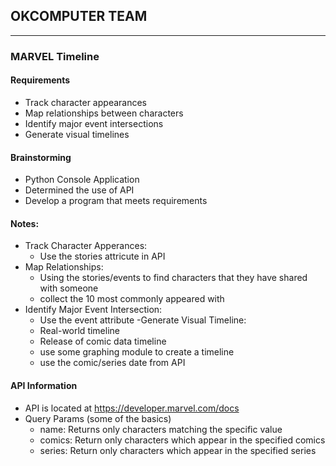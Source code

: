 ## OKCOMPUTER TEAM
---


### MARVEL Timeline
#### Requirements
- Track character appearances
- Map relationships between characters
- Identify major event intersections
- Generate visual timelines

#### Brainstorming
- Python Console Application
- Determined the use of API
- Develop a program that meets requirements

#### Notes: 
- Track Character Apperances: 
  - Use the stories attricute in API
- Map Relationships:
  - Using the stories/events to find characters that they have shared with someone 
  - collect the 10 most commonly appeared with 
- Identify Major Event Intersection:
  - Use the event attribute 
-Generate Visual Timeline:
  - Real-world timeline 
  - Release of comic data timeline
  - use some graphing module to create a timeline
  - use the comic/series date from API

#### API Information
- API is located at https://developer.marvel.com/docs 
- Query Params (some of the basics)
  - name: Returns only characters matching the specific value
  - comics: Return only characters which appear in the specified comics
  - series: Return only characters which appear in the specified series
